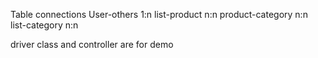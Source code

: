 Table connections
User-others         1:n
list-product        n:n
product-category    n:n
list-category       n:n

driver class and controller are for demo
